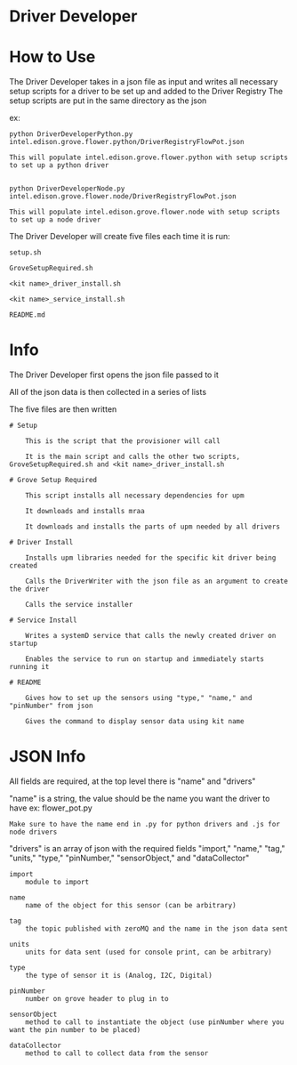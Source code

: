 # Driver Developer

# How to Use

The Driver Developer takes in a json file as input and writes all necessary setup scripts for a driver to be set up and added to the Driver Registry
The setup scripts are put in the same directory as the json

ex:
	
	python DriverDeveloperPython.py intel.edison.grove.flower.python/DriverRegistryFlowPot.json

	This will populate intel.edison.grove.flower.python with setup scripts to set up a python driver

	
	python DriverDeveloperNode.py intel.edison.grove.flower.node/DriverRegistryFlowPot.json

	This will populate intel.edison.grove.flower.node with setup scripts to set up a node driver

The Driver Developer will create five files each time it is run:

	setup.sh

	GroveSetupRequired.sh

	<kit name>_driver_install.sh

	<kit name>_service_install.sh

	README.md

# Info

The Driver Developer first opens the json file passed to it

All of the json data is then collected in a series of lists

The five files are then written

	# Setup
	
		This is the script that the provisioner will call
		
		It is the main script and calls the other two scripts, GroveSetupRequired.sh and <kit name>_driver_install.sh
		
	# Grove Setup Required
	
		This script installs all necessary dependencies for upm
		
		It downloads and installs mraa
		
		It downloads and installs the parts of upm needed by all drivers
		
	# Driver Install
	
		Installs upm libraries needed for the specific kit driver being created
		
		Calls the DriverWriter with the json file as an argument to create the driver
		
		Calls the service installer
		
	# Service Install
	
		Writes a systemD service that calls the newly created driver on startup
		
		Enables the service to run on startup and immediately starts running it
		
	# README
	
		Gives how to set up the sensors using "type," "name," and "pinNumber" from json
		
		Gives the command to display sensor data using kit name

# JSON Info

All fields are required, at the top level there is "name" and "drivers"

"name" is a string, the value should be the name you want the driver to have ex: flower_pot.py
	
	Make sure to have the name end in .py for python drivers and .js for node drivers

"drivers" is an array of json with the required fields "import," "name," "tag," "units," "type," "pinNumber," "sensorObject," and "dataCollector"

	import
		module to import

	name
		name of the object for this sensor (can be arbitrary)
	
	tag
		the topic published with zeroMQ and the name in the json data sent
	
	units
		units for data sent (used for console print, can be arbitrary)

	type
		the type of sensor it is (Analog, I2C, Digital)

	pinNumber
		number on grove header to plug in to

	sensorObject
		method to call to instantiate the object (use pinNumber where you want the pin number to be placed)
	
	dataCollector
		method to call to collect data from the sensor

	